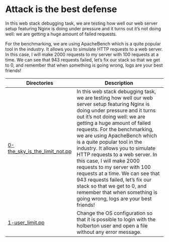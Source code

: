 # Attack is the best defense

In this web stack debugging task, we are testing how well our web server setup featuring Nginx is doing under pressure and it turns out it’s not doing well: we are getting a huge amount of failed requests.

For the benchmarking, we are using ApacheBench which is a quite popular tool in the industry. It allows you to simulate HTTP requests to a web server. In this case, I will make 2000 requests to my server with 100 requests at a time. We can see that 943 requests failed, let’s fix our stack so that we get to 0, and remember that when something is going wrong, logs are your best friends!

Directories | Description
----------- | -----------
[0-the_sky_is_the_limit_not.pp](./0-the_sky_is_the_limit_not.pp) | In this web stack debugging task, we are testing how well our web server setup featuring Nginx is doing under pressure and it turns out it’s not doing well: we are getting a huge amount of failed requests. For the benchmarking, we are using ApacheBench which is a quite popular tool in the industry. It allows you to simulate HTTP requests to a web server. In this case, I will make 2000 requests to my server with 100 requests at a time. We can see that 943 requests failed, let’s fix our stack so that we get to 0, and remember that when something is going wrong, logs are your best friends!
[1-user_limit.pp](./1-user_limit.pp) | Change the OS configuration so that it is possible to login with the holberton user and open a file without any error message.
